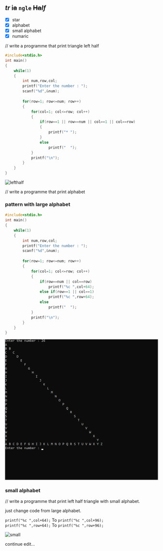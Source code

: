 <!--comments-->
_tr_ i~~a~~ `ngle` ~~Ha~~_lf_
---

- [x] star
- [x] alphabet
- [x] small alphabet
- [x] numaric 

<p>// write a programme that print triangle left half</p>  

```c
#include<stdio.h>
int main()
{
    while(1)
    {
        int num,row,col;
        printf("Enter the number : ");
        scanf("%d",&num);

        for(row=1; row<=num; row++)
        {
            for(col=1; col<=row; col++)
            {
                if(row==1 || row==num || col==1 || col==row)
                {
                    printf("* ");
                }
                else
                    printf("  ");
            }
            printf("\n");
        }
    }
}
```  
<image src="./images/lefthalf.png" width="500" title="lefthalf"/>

// write a programme that print alphabet

### pattern with large alphabet

```c
#include<stdio.h>
int main()
{
    while(1)
    {
        int num,row,col;
        printf("Enter the number : ");
        scanf("%d",&num);

        for(row=1; row<=num; row++)
        {
            for(col=1; col<=row; col++)
            {
                if(row==num || col==row)
                    printf("%c ",col+64);
                else if(row==1 || col==1)
                    printf("%c ",row+64);
                else
                    printf("  ");
            }
            printf("\n");
        }
    }
}
```
![alphabet](./images/alphabet.png)</br>

### small alphabet

// write a programme that print left half triangle with small alphabet.</br>

just change code from large alphabet.

`printf("%c ",col+64);` To `printf("%c ",col+96);`</br>
`printf("%c ",row+64);` To `printf("%c ",row+96);`</br>

<image src="./images/small.png" width="500" title="small"/>  






continue edit...

